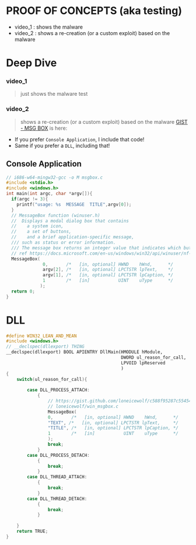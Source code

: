 # PROOF OF CONCEPTS (aka testing)
- video_1 : shows the malware
- video_2 : shows a re-creation (or a custom exploit) based on the malware


# Deep Dive
### video_1
>
> just shows the malware test


### video_2
>
>  shows a re-creation (or a custom exploit) based on the malware [GIST - MSG BOX](https://gist.github.com/loneicewolf/c588f95287c55454ef6a5c28e8babd30) is here:

- If you prefer `Console Application`, I include that code!
- Same if you prefer a `DLL`, including that!



## Console Application
```cpp
// i686-w64-mingw32-gcc -o M msgbox.c
#include <stdio.h>
#include <windows.h>
int main(int argc, char *argv[]){
  if(argc != 3){
    printf("usage: %s  MESSAGE  TITLE",argv[0]);
  }
  // MessageBox function (winuser.h)
  //  Displays a modal dialog box that contains
  //    a system icon,
  //    a set of buttons,
  //    and a brief application-specific message,
  /// such as status or error information.
  /// The message box returns an integer value that indicates which button the user clicked.
  // ref https://docs.microsoft.com/en-us/windows/win32/api/winuser/nf-winuser-messagebox
  MessageBox(
              0,       /*   [in, optional] HWND    hWnd,      */
              argv[2], /*   [in, optional] LPCTSTR lpText,    */
              argv[1], /*   [in, optional] LPCTSTR lpCaption, */
              1        /*   [in]           UINT    uType      */
             );
  return 0;
}
```




# DLL
```cpp
#define WIN32_LEAN_AND_MEAN
#include <windows.h>
// __declspec(dllexport) THING
__declspec(dllexport) BOOL APIENTRY DllMain(HMODULE hModule,
											DWORD ul_reason_for_call,
											LPVOID lpReserved
											)
{
	switch(ul_reason_for_call){
	
		case DLL_PROCESS_ATTACH:
			{
				// https://gist.github.com/loneicewolf/c588f95287c55454ef6a5c28e8babd30
				// loneicewolf/win_msgbox.c 
				MessageBox(
				0,       /*   [in, optional] HWND    hWnd,      */
				"TEXT", /*   [in, optional] LPCTSTR lpText,     */
				"TITLE", /*   [in, optional] LPCTSTR lpCaption, */
				1        /*   [in]           UINT    uType      */
				);
				break;
			}
		case DLL_PROCESS_DETACH:
			{
				break;
			}
		case DLL_THREAD_ATTACH:
			{
				break;
			}
		case DLL_THREAD_DETACH:
			{
				break;
			}
	
	}
	return TRUE;
}
```
